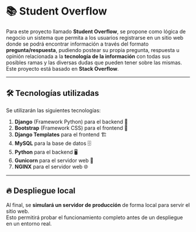 # 📚 Student Overflow

Para este proyecto llamado **Student Overflow**, se propone como lógica de negocio un sistema que permita a los usuarios registrarse en un sitio web donde se podrá encontrar información a través del formato **pregunta/respuesta**, pudiendo postear su propia pregunta, respuesta u opinión relacionada a la **tecnología de la información** con todas sus posibles ramas y las diversas dudas que pueden tener sobre las mismas. Este proyecto está basado en **Stack Overflow**.

---

## 🛠 Tecnologías utilizadas

Se utilizarán las siguientes tecnologías:

1. **Django** (Framework Python) para el backend 🐍  
2. **Bootstrap** (Framework CSS) para el frontend 🎨  
3. **Django Templates** para el frontend 🏗  
4. **MySQL** para la base de datos 🗄  
5. **Python** para el backend 🖥  
6. **Gunicorn** para el servidor web 🚀  
7. **NGINX** para el servidor web 🌐  

---

## 🔥 Despliegue local

Al final, se **simulará un servidor de producción** de forma local para servir el sitio web.  
Esto permitirá probar el funcionamiento completo antes de un despliegue en un entorno real.  
